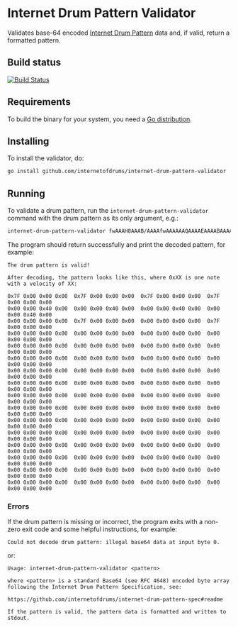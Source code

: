 # Internet Drum Pattern Validator

Validates base-64 encoded [Internet Drum Pattern][1] data and, if valid, return a formatted pattern. 

## Build status

[![Build Status](https://travis-ci.org/internetofdrums/internet-drum-pattern-validator.svg?branch=master)](https://travis-ci.org/internetofdrums/internet-drum-pattern-validator)

## Requirements

To build the binary for your system, you need a [Go distribution][2].

## Installing

To install the validator, do:

```bash
go install github.com/internetofdrums/internet-drum-pattern-validator
```

## Running

To validate a drum pattern, run the `internet-drum-pattern-validator` command with the drum pattern as its only 
argument, e.g.:

```bash
internet-drum-pattern-validator fwAAAH8AAAB/AAAAfwAAAAAAQAAAAEAAAABAAAAAQAAAAAAAfwAAAAAAAAB/AAAAAAAAAAAAAAAAAAAAAAAAAAAAAAAAAAAAAAAAAAAAAAAAAAAAAAAAAAAAAAAAAAAAAAAAAAAAAAAAAAAAAAAAAAAAAAAAAAAAAAAAAAAAAAAAAAAAAAAAAAAAAAAAAAAAAAAAAAAAAAAAAAAAAAAAAAAAAAAAAAAAAAAAAAAAAAAAAAAAAAAAAAAAAAAAAAAAAAAAAAAAAAAAAAAAAAAAAAAAAAAAAAAAAAAAAAAAAAAAAAAAAAAAAAAAAAAAAAAAAAAAAAAAAAAAAAAAAAAAAA==
```

The program should return successfully and print the decoded pattern, for example:

```text
The drum pattern is valid!

After decoding, the pattern looks like this, where 0xXX is one note with a velocity of XX:

0x7F 0x00 0x00 0x00  0x7F 0x00 0x00 0x00  0x7F 0x00 0x00 0x00  0x7F 0x00 0x00 0x00
0x00 0x00 0x40 0x00  0x00 0x00 0x40 0x00  0x00 0x00 0x40 0x00  0x00 0x00 0x40 0x00
0x00 0x00 0x00 0x00  0x7F 0x00 0x00 0x00  0x00 0x00 0x00 0x00  0x7F 0x00 0x00 0x00
0x00 0x00 0x00 0x00  0x00 0x00 0x00 0x00  0x00 0x00 0x00 0x00  0x00 0x00 0x00 0x00
0x00 0x00 0x00 0x00  0x00 0x00 0x00 0x00  0x00 0x00 0x00 0x00  0x00 0x00 0x00 0x00
0x00 0x00 0x00 0x00  0x00 0x00 0x00 0x00  0x00 0x00 0x00 0x00  0x00 0x00 0x00 0x00
0x00 0x00 0x00 0x00  0x00 0x00 0x00 0x00  0x00 0x00 0x00 0x00  0x00 0x00 0x00 0x00
0x00 0x00 0x00 0x00  0x00 0x00 0x00 0x00  0x00 0x00 0x00 0x00  0x00 0x00 0x00 0x00
0x00 0x00 0x00 0x00  0x00 0x00 0x00 0x00  0x00 0x00 0x00 0x00  0x00 0x00 0x00 0x00
0x00 0x00 0x00 0x00  0x00 0x00 0x00 0x00  0x00 0x00 0x00 0x00  0x00 0x00 0x00 0x00
0x00 0x00 0x00 0x00  0x00 0x00 0x00 0x00  0x00 0x00 0x00 0x00  0x00 0x00 0x00 0x00
0x00 0x00 0x00 0x00  0x00 0x00 0x00 0x00  0x00 0x00 0x00 0x00  0x00 0x00 0x00 0x00
0x00 0x00 0x00 0x00  0x00 0x00 0x00 0x00  0x00 0x00 0x00 0x00  0x00 0x00 0x00 0x00
0x00 0x00 0x00 0x00  0x00 0x00 0x00 0x00  0x00 0x00 0x00 0x00  0x00 0x00 0x00 0x00
0x00 0x00 0x00 0x00  0x00 0x00 0x00 0x00  0x00 0x00 0x00 0x00  0x00 0x00 0x00 0x00
0x00 0x00 0x00 0x00  0x00 0x00 0x00 0x00  0x00 0x00 0x00 0x00  0x00 0x00 0x00 0x00
```

### Errors

If the drum pattern is missing or incorrect, the program exits with a non-zero exit code and some helpful instructions,
for example:

```text
Could not decode drum pattern: illegal base64 data at input byte 0.
```

or:

```text
Usage: internet-drum-pattern-validator <pattern>

where <pattern> is a standard Base64 (see RFC 4648) encoded byte array
following the Internet Drum Pattern Specification, see:

https://github.com/internetofdrums/internet-drum-pattern-spec#readme

If the pattern is valid, the pattern data is formatted and written to stdout.
```

[1]: https://github.com/internetofdrums/internet-drum-pattern-spec#readme
[2]: https://golang.org/doc/install
